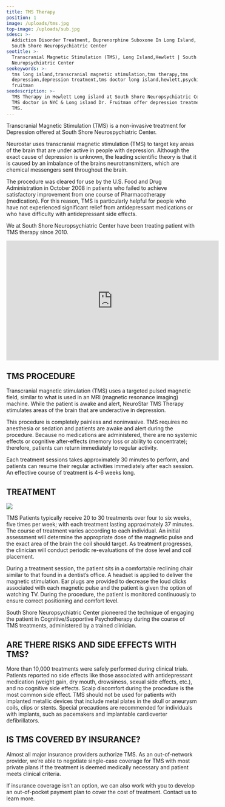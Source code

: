 ```yaml
---
title: TMS Therapy
position: 1
image: /uploads/tms.jpg
top-image: /uploads/sub.jpg
sdesc: >-
  Addiction Disorder Treatment, Buprenorphine Suboxone In Long Island, Hewlett |
  South Shore Neuropsychiatric Center
seotitle: >-
  Transcranial Magnetic Stimulation (TMS), Long Island,Hewlett | South Shore
  Neuropsychiatric Center
seokeywords: >-
  tms long island,transcranial magnetic stimulation,tms therapy,tms
  depression,depression treatment,tms doctor long island,hewlett,psychiatrist,dr
  fruitman
seodescription: >-
  TMS Therapy in Hewlett Long island at South Shore Neuropsychiatric Center. Top
  TMS doctor in NYC & Long island Dr. Fruitman offer depression treatment with
  TMS.
---
```

Transcranial Magnetic Stimulation (TMS) is a non-invasive treatment for Depression offered at South Shore Neurospychiatric Center.

Neurostar uses transcranial magnetic stimulation (TMS) to target key areas of the brain that are under active in people with depression. Although the exact cause of depression is unknown, the leading scientific theory is that it is caused by an imbalance of the brains neurotransmitters, which are chemical messengers sent throughout the brain. 

The procedure was cleared for use by the U.S. Food and Drug Administration in October 2008 in patients who failed to achieve satisfactory improvement from one course of Pharmacotherapy (medication). For this reason, TMS is particularly helpful for people who have not experienced significant relief from antidepressant medications or who have difficulty with antidepressant side effects.

We at South Shore Neuropsychiatric Center have been treating patient with TMS therapy since 2010.

<iframe width="560" height="315" src="https://www.youtube.com/embed/Izin3jTKNik" frameborder="0" allow="accelerometer; autoplay; encrypted-media; gyroscope; picture-in-picture" allowfullscreen></iframe>

## TMS PROCEDURE

Transcranial magnetic stimulation (TMS) uses a targeted pulsed magnetic field, similar to what is used in an MRI (magnetic resonance imaging) machine. While the patient is awake and alert, NeuroStar TMS Therapy stimulates areas of the brain that are underactive in depression.

This procedure is completely painless and noninvasive. TMS requires no anesthesia or sedation and patients are awake and alert during the procedure. Because no medications are administered, there are no systemic effects or cognitive after-effects (memory loss or ability to concentrate); therefore, patients can return immediately to regular activity.

Each treatment sessions takes approximately 30 minutes to perform, and patients can resume their regular activities immediately after each session. An effective course of treatment is 4-6 weeks long.

## TREATMENT

![](/uploads/innovative-depression-treatment-tms.jpg)

TMS Patients typically receive 20 to 30 treatments over four to six weeks, five times per week; with each treatment lasting approximately 37 minutes. The course of treatment varies according to each individual. An initial assessment will determine the appropriate dose of the magnetic pulse and the exact area of the brain the coil should target. As treatment progresses, the clinician will conduct periodic re-evaluations of the dose level and coil placement.

During a treatment session, the patient sits in a comfortable reclining chair similar to that found in a dentist’s office. A headset is applied to deliver the magnetic stimulation. Ear plugs are provided to decrease the loud clicks associated with each magnetic pulse and the patient is given the option of watching TV. During the procedure, the patient is monitored continuously to ensure correct positioning and comfort level.

South Shore Neuropsychiatric Center pioneered the technique of engaging the patient in Cognitive/Supportive Psychotherapy during the course of TMS treatments, administered by a trained clinician.

## ARE THERE RISKS AND SIDE EFFECTS WITH TMS?

More than 10,000 treatments were safely performed during clinical trials. Patients reported no side effects like those associated with antidepressant medication (weight gain, dry mouth, drowsiness, sexual side effects, etc.), and no cognitive side effects. Scalp discomfort during the procedure is the most common side effect. TMS should not be used for patients with implanted metallic devices that include metal plates in the skull or aneurysm coils, clips or stents. Special precautions are recommended for individuals with implants, such as pacemakers and implantable cardioverter defibrillators.

## IS TMS COVERED BY INSURANCE?

Almost all major insurance providers authorize TMS. As an out-of-network provider, we’re able to negotiate single-case coverage for TMS with most private plans if the treatment is deemed medically necessary and patient meets clinical criteria. 

If insurance coverage isn’t an option, we can also work with you to develop an out-of-pocket payment plan to cover the cost of treatment. Contact us to learn more.

